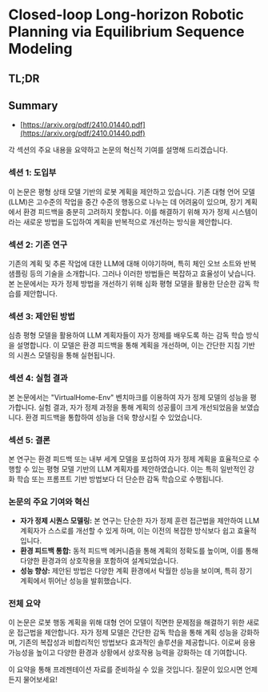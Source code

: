 # Closed-loop Long-horizon Robotic Planning via Equilibrium Sequence Modeling
## TL;DR
## Summary
- [https://arxiv.org/pdf/2410.01440.pdf](https://arxiv.org/pdf/2410.01440.pdf)

각 섹션의 주요 내용을 요약하고 논문의 혁신적 기여를 설명해 드리겠습니다.

### 섹션 1: 도입부
이 논문은 평형 상태 모델 기반의 로봇 계획을 제안하고 있습니다. 기존 대형 언어 모델(LLM)은 고수준의 작업을 중간 수준의 행동으로 나누는 데 어려움이 있으며, 장기 계획에서 환경 피드백을 충분히 고려하지 못합니다. 이를 해결하기 위해 자가 정제 시스템이라는 새로운 방법을 도입하여 계획을 반복적으로 개선하는 방식을 제안합니다.

### 섹션 2: 기존 연구
기존의 계획 및 추론 작업에 대한 LLM에 대해 이야기하며, 특히 체인 오브 소트와 반복 샘플링 등의 기술을 소개합니다. 그러나 이러한 방법들은 복잡하고 효율성이 낮습니다. 본 논문에서는 자가 정제 방법을 개선하기 위해 심화 평형 모델을 활용한 단순한 감독 학습를 제안합니다.

### 섹션 3: 제안된 방법
심층 평형 모델을 활용하여 LLM 계획자들이 자가 정제를 배우도록 하는 감독 학습 방식을 설명합니다. 이 모델은 환경 피드백을 통해 계획을 개선하며, 이는 간단한 지침 기반의 시퀀스 모델링을 통해 실현됩니다.

### 섹션 4: 실험 결과
본 논문에서는 "VirtualHome-Env" 벤치마크를 이용하여 자가 정제 모델의 성능을 평가합니다. 실험 결과, 자가 정제 과정을 통해 계획의 성공률이 크게 개선되었음을 보였습니다. 환경 피드백을 통합하여 성능을 더욱 향상시킬 수 있었습니다.

### 섹션 5: 결론
본 연구는 환경 피드백 또는 내부 세계 모델을 포섭하여 자가 정제 계획을 효율적으로 수행할 수 있는 평형 모델 기반의 LLM 계획자를 제안하였습니다. 이는 특히 일반적인 강화 학습 또는 프롬프트 기반 방법보다 더 단순한 감독 학습으로 수행됩니다.

### 논문의 주요 기여와 혁신
- **자가 정제 시퀀스 모델링:** 본 연구는 단순한 자가 정제 훈련 접근법을 제안하여 LLM 계획자가 스스로를 개선할 수 있게 하며, 이는 이전의 복잡한 방식보다 쉽고 효율적입니다.
- **환경 피드백 통합:** 동적 피드백 메커니즘을 통해 계획의 정확도를 높이며, 이를 통해 다양한 환경과의 상호작용을 포함하여 설계되었습니다.
- **성능 향상:** 제안된 방법은 다양한 계획 환경에서 탁월한 성능을 보이며, 특히 장기 계획에서 뛰어난 성능을 발휘했습니다.

### 전체 요약
이 논문은 로봇 행동 계획을 위해 대형 언어 모델이 직면한 문제점을 해결하기 위한 새로운 접근법을 제안합니다. 자가 정제 모델은 간단한 감독 학습을 통해 계획 성능을 강화하며, 기존의 복잡성과 비합리적인 방법보다 효과적인 솔루션을 제공합니다. 이로써 응용 가능성을 높이고 다양한 환경과 상황에서 상호작용 능력을 강화하는 데 기여합니다.

이 요약을 통해 프레젠테이션 자료를 준비하실 수 있을 것입니다. 질문이 있으시면 언제든지 물어보세요!